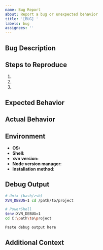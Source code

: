 ```yaml
---
name: Bug Report
about: Report a bug or unexpected behavior
title: '[BUG] '
labels: bug
assignees: ''
---
```


## Bug Description
<!-- A clear and concise description of the bug -->

## Steps to Reproduce
1.
2.
3.

## Expected Behavior
<!-- What you expected to happen -->

## Actual Behavior
<!-- What actually happened -->

## Environment
- **OS:** <!-- e.g., macOS 14.0, Ubuntu 22.04, Windows 11 -->
- **Shell:** <!-- e.g., bash 5.1, zsh 5.9, PowerShell 7.4 -->
- **xvn version:** <!-- run `xvn --version` -->
- **Node version manager:** <!-- e.g., nvm, fnm, n -->
- **Installation method:** <!-- npm, homebrew, cargo, etc. -->

## Debug Output
<!-- Run with debug mode and paste output -->
```bash
# Unix (bash/zsh)
XVN_DEBUG=1 cd /path/to/project

# PowerShell
$env:XVN_DEBUG=1
cd C:\path\to\project
```

```
Paste debug output here
```

## Additional Context
<!-- Any other information that might be helpful -->
